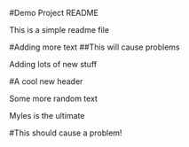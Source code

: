 #Demo Project README

This is a simple readme file

#Adding more text
##This will cause problems

Adding lots of new stuff

#A cool new header

Some more random text

Myles is the ultimate

#This should cause a problem!
